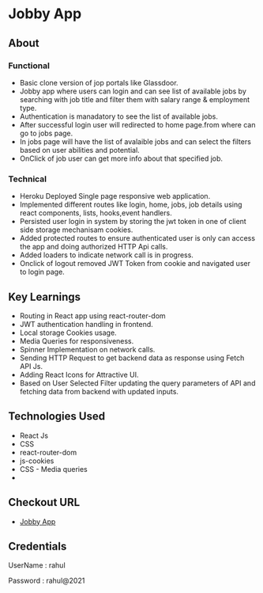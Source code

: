 # Jobby App

## About
### Functional
* Basic clone version of jop portals like Glassdoor.
* Jobby app where users can login and can see list of available jobs by
searching with job title and filter them with salary range & employment type.
* Authentication is manadatory to see the list of available jobs.
* After successful login user will redirected to home page.from where can go to jobs page.
* In jobs page will have the list of avalaible jobs and can select the filters based on user abilities and potential.
* OnClick of job user can get more info about that specified job.

### Technical
* Heroku Deployed Single page responsive web application.
* Implemented different routes like login, home, jobs, job details using react
components, lists, hooks,event handlers.
* Persisted user login in system by storing the jwt token in one of client side storage mechanisam cookies.
* Added protected routes to ensure authenticated user is only can access the app and doing
authorized HTTP Api calls.
* Added loaders to indicate network call is in progress.
* Onclick of logout removed JWT Token from cookie and navigated user to login page.


## Key Learnings
* Routing in React app using react-router-dom
* JWT authentication handling in frontend.
* Local storage Cookies usage.
* Media Queries for responsiveness.
* Spinner Implementation on network calls.
* Sending HTTP Request to get backend data as response using Fetch API Js.
* Adding React Icons for Attractive UI.
* Based on User Selected Filter updating the query parameters of API and fetching data from backend with updated inputs.


## Technologies Used
* React Js
* CSS
* react-router-dom
* js-cookies
* CSS - Media queries
* 


## Checkout URL
* [Jobby App](https://sireesha-jobby-app.herokuapp.com/)

## Credentials
UserName : rahul

Password  : rahul@2021
